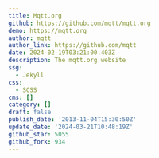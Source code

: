 ```yaml
---
title: Mqtt.org
github: https://github.com/mqtt/mqtt.org
demo: https://mqtt.org
author: mqtt
author_link: https://github.com/mqtt
date: 2024-02-19T03:21:00.403Z
description: The mqtt.org website
ssg:
  - Jekyll
css:
  - SCSS
cms: []
category: []
draft: false
publish_date: '2013-11-04T15:30:50Z'
update_date: '2024-03-21T10:48:19Z'
github_star: 5055
github_fork: 934
---
```

